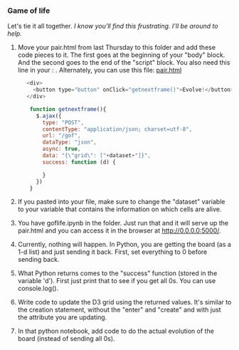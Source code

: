 ### Game of life

Let's tie it all together. *I know you'll find this frustrating. I'll be around to help.*

1) Move your pair.html from last Thursday to this folder and add these code pieces to it. The first goes at the beginning of your "body" block. And the second goes to the end of the "script" block. You also need this line in your <head>: <script src="http://ajax.googleapis.com/ajax/libs/jquery/1.11.1/jquery.min.js"></script>. Alternately, you can use this file: [pair.html](pair.html)

```javascript
      <div>
        <button type="button" onClick="getnextframe()">Evolve!</button>
      </div>
```

```javascript
       function getnextframe(){
         $.ajax({
           type: "POST",
           contentType: "application/json; charset=utf-8",
           url: "/gof",
           dataType: "json",
           async: true,
           data: "{\"grid\": ["+dataset+"]}",
           success: function (d) {

           }
         })
       }
 ```
 
2) If you pasted into your file, make sure to change the "dataset" variable to your variable that contains the information on which cells are alive.

3) You have goflife.ipynb in the folder. Just run that and it will serve up the pair.html and you can access it in the browser at http://0.0.0.0:5000/.

4) Currently, nothing will happen. In Python, you are getting the board (as a 1-d list) and just sending it back. First, set everything to 0 before sending back.

5) What Python returns comes to the "success" function (stored in the variable 'd'). First just print that to see if you get all 0s. You can use console.log().

6) Write code to update the D3 grid using the returned values. It's similar to the creation statement, without the "enter" and "create" and with just the attribute you are updating.

7) In that python notebook, add code to do the actual evolution of the board (instead of sending all 0s).
